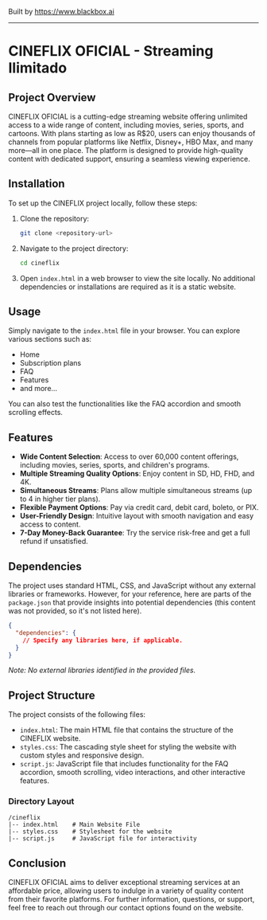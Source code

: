 
Built by https://www.blackbox.ai

---

# CINEFLIX OFICIAL - Streaming Ilimitado

## Project Overview
CINEFLIX OFICIAL is a cutting-edge streaming website offering unlimited access to a wide range of content, including movies, series, sports, and cartoons. With plans starting as low as R$20, users can enjoy thousands of channels from popular platforms like Netflix, Disney+, HBO Max, and many more—all in one place. The platform is designed to provide high-quality content with dedicated support, ensuring a seamless viewing experience.

## Installation
To set up the CINEFLIX project locally, follow these steps:

1. Clone the repository:
   ```bash
   git clone <repository-url>
   ```

2. Navigate to the project directory:
   ```bash
   cd cineflix
   ```

3. Open `index.html` in a web browser to view the site locally. No additional dependencies or installations are required as it is a static website.

## Usage
Simply navigate to the `index.html` file in your browser. You can explore various sections such as:

- Home
- Subscription plans
- FAQ
- Features
- and more...

You can also test the functionalities like the FAQ accordion and smooth scrolling effects.

## Features
- **Wide Content Selection**: Access to over 60,000 content offerings, including movies, series, sports, and children's programs.
- **Multiple Streaming Quality Options**: Enjoy content in SD, HD, FHD, and 4K.
- **Simultaneous Streams**: Plans allow multiple simultaneous streams (up to 4 in higher tier plans).
- **Flexible Payment Options**: Pay via credit card, debit card, boleto, or PIX.
- **User-Friendly Design**: Intuitive layout with smooth navigation and easy access to content.
- **7-Day Money-Back Guarantee**: Try the service risk-free and get a full refund if unsatisfied.

## Dependencies
The project uses standard HTML, CSS, and JavaScript without any external libraries or frameworks. However, for your reference, here are parts of the `package.json` that provide insights into potential dependencies (this content was not provided, so it's not listed here).

```json
{
  "dependencies": {
    // Specify any libraries here, if applicable.
  }
}
```

*Note: No external libraries identified in the provided files.*

## Project Structure
The project consists of the following files:

- `index.html`: The main HTML file that contains the structure of the CINEFLIX website.
- `styles.css`: The cascading style sheet for styling the website with custom styles and responsive design.
- `script.js`: JavaScript file that includes functionality for the FAQ accordion, smooth scrolling, video interactions, and other interactive features.

### Directory Layout
```
/cineflix
|-- index.html    # Main Website File
|-- styles.css    # Stylesheet for the website
|-- script.js     # JavaScript file for interactivity
```

## Conclusion
CINEFLIX OFICIAL aims to deliver exceptional streaming services at an affordable price, allowing users to indulge in a variety of quality content from their favorite platforms. For further information, questions, or support, feel free to reach out through our contact options found on the website.